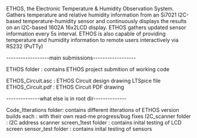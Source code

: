 ETHOS, the Electronic Temperature & Humidity Observation System.
    Gathers temperature and relative humidity information from
    an Si7021 I2C-based temperature-humidity sensor and continuously 
    displays the results on an I2C-based 1602A 16x2LCD display.
    ETHOS gathers updated sensor information every 5s interval.
    ETHOS is also capable of providing temperature and humidity 
    information to remote users interactively via RS232 (PuTTy)

------------------main submissions------------------

ETHOS folder           : contains ETHOS project submition of working code

ETHOS_Circuit.asc      : ETHOS Circuit design drawing LTSpice file
ETHOS_Circuit.pdf      : ETHOS Circuit PDF drawing 

--------------what else is in root dir--------------

Code_Itterations folder: contains different itterations of ETHOS version builds each 
		       : with their own read-me progress/bug fixes
I2C_scanner folder     : I2C address scanner
screen_1test folder    : contains inital testing of LCD screen
sensor_test folder     : contains inital testing of sensors
